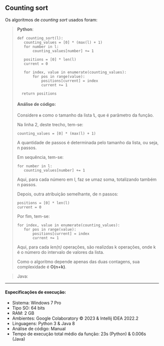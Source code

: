 ## Counting sort

Os algoritmos de *counting sort* usados foram:

> **Python**:
> ```
> def counting_sort(l):
>    counting_values = [0] * (max(l) + 1)
>    for number in l:
>        counting_values[number] += 1
>
>    positions = [0] * len(l)
>    current = 0
>
>    for index, value in enumerate(counting_values):
>        for pos in range(value):
>            positions[current] = index
>            current += 1
>
>   return positions
> ```
> #### Análise de código:
> 
> Considere **```n```** como o tamanho da lista **```l```**, que é parâmetro da função.
> 
> Na linha 2, deste trecho, tem-se:
> 
> ```counting_values = [0] * (max(l) + 1)```
> 
> A quantidade de passos é determinada pelo tamanho da lista, ou seja, n passos.
>
> Em sequência, tem-se:
> ```
> for number in l:
>    counting_values[number] += 1
> ```
> 
> Aqui, para cada número em l, faz se umaz soma, totalizando também n passos.
> 
> Depois, outra atribuição semelhante, de n passos:
> 
> ```
> positions = [0] * len(l)
> current = 0
> ```
>
> Por fim, tem-se:
> 
> ```
> for index, value in enumerate(counting_values):
>    for pos in range(value):
>        positions[current] = index
>        current += 1
> ```
> 
> Aqui, para cada *len(n)* operações, são realizdas k operações, onde k é o número do intervalo de valores da lista.
>
> Como o algoritmo depende apenas das duas contagens, sua complexidade é **O(n+k)**.



> Java:


---

#### Especificações de execução:
- Sistema: Windows 7 Pro
- Tipo SO: 64 bits
- RAM: 2 GB
- Ambientes: Google Colaboratory © 2023 & Intellij IDEA 2022.2
- Linguagens: Python 3 & Java 8
- Análise de código: Manual
- Tempo de execução total médio da função: 23s (Python) & 0.006s (Java) 

